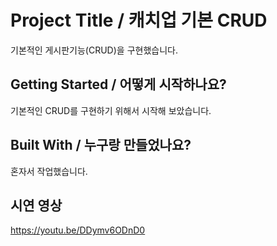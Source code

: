 # Project Title / 캐치업 기본 CRUD

기본적인 게시판기능(CRUD)을 구현했습니다.


## Getting Started / 어떻게 시작하나요?
기본적인 CRUD를 구현하기 위해서 시작해 보았습니다.

## Built With / 누구랑 만들었나요?
혼자서 작업했습니다.

## 시연 영상
https://youtu.be/DDymv6ODnD0
